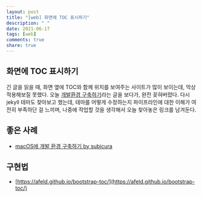 ```yaml
---
layout: post
title: "[web] 화면에 TOC 표시하기"
description: " "
date: 2021-06-17
tags: [web]
comments: true
share: true
---
```


## 화면에 TOC 표시하기

긴 글을 읽을 때, 화면 옆에 TOC와 함께 위치를 보여주는 사이트가 많이 보이는데, 막상 적용해보질 못했다.
오늘 [개발환경 구축하기](https://subicura.com/2017/11/22/mac-os-development-environment-setup.html)라는 글을 보다가, 완전 꽂혀버렸다.
다시 jekyll 테마도 찾아보고 했는데, 테마를 어떻게 수정하는지 파이프라인에 대한 이해가 여전히 부족하단 걸 느끼며,
나중에 작업할 것을 생각해서 오늘 찾아놓은 링크를 남겨둔다.

## 좋은 사례

- [macOS에 개발 환경 구축하기 by subicura](https://subicura.com/2017/11/22/mac-os-development-environment-setup.html)

## 구현법

- [https://afeld.github.io/bootstrap-toc/](https://afeld.github.io/bootstrap-toc/)
